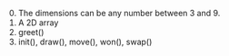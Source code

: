 0. The dimensions can be any number between 3 and 9.
1. A 2D array
2. greet()
3. init(), draw(), move(), won(), swap()
